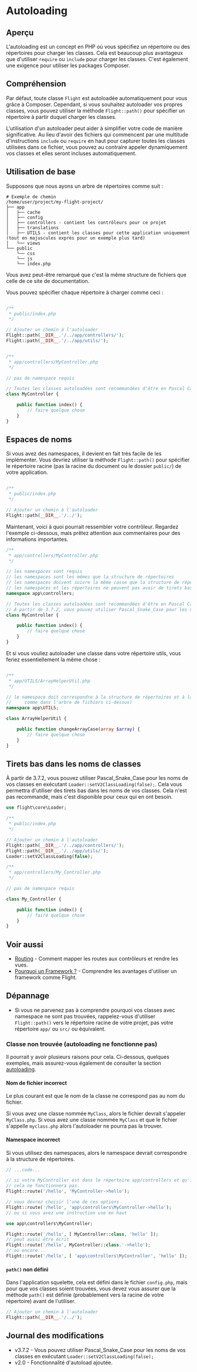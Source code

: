 # Autoloading

## Aperçu

L'autoloading est un concept en PHP où vous spécifiez un répertoire ou des répertoires pour charger les classes. Cela est beaucoup plus avantageux que d'utiliser `require` ou `include` pour charger les classes. C'est également une exigence pour utiliser les packages Composer.

## Compréhension

Par défaut, toute classe `Flight` est autoloadée automatiquement pour vous grâce à Composer. Cependant, si vous souhaitez autoloader vos propres classes, vous pouvez utiliser la méthode `Flight::path()` pour spécifier un répertoire à partir duquel charger les classes.

L'utilisation d'un autoloader peut aider à simplifier votre code de manière significative. Au lieu d'avoir des fichiers qui commencent par une multitude d'instructions `include` ou `require` en haut pour capturer toutes les classes utilisées dans ce fichier, vous pouvez au contraire appeler dynamiquement vos classes et elles seront incluses automatiquement.

## Utilisation de base

Supposons que nous ayons un arbre de répertoires comme suit :

```text
# Exemple de chemin
/home/user/project/my-flight-project/
├── app
│   ├── cache
│   ├── config
│   ├── controllers - contient les contrôleurs pour ce projet
│   ├── translations
│   ├── UTILS - contient les classes pour cette application uniquement (tout en majuscules exprès pour un exemple plus tard)
│   └── views
└── public
    └── css
	└── js
	└── index.php
```

Vous avez peut-être remarqué que c'est la même structure de fichiers que celle de ce site de documentation.

Vous pouvez spécifier chaque répertoire à charger comme ceci :

```php

/**
 * public/index.php
 */

// Ajouter un chemin à l'autoloader
Flight::path(__DIR__.'/../app/controllers/');
Flight::path(__DIR__.'/../app/utils/');


/**
 * app/controllers/MyController.php
 */

// pas de namespace requis

// Toutes les classes autoloadées sont recommandées d'être en Pascal Case (chaque mot en majuscule, sans espaces)
class MyController {

	public function index() {
		// faire quelque chose
	}
}
```

## Espaces de noms

Si vous avez des namespaces, il devient en fait très facile de les implémenter. Vous devriez utiliser la méthode `Flight::path()` pour spécifier le répertoire racine (pas la racine du document ou le dossier `public/`) de votre application.

```php

/**
 * public/index.php
 */

// Ajouter un chemin à l'autoloader
Flight::path(__DIR__.'/../');
```

Maintenant, voici à quoi pourrait ressembler votre contrôleur. Regardez l'exemple ci-dessous, mais prêtez attention aux commentaires pour des informations importantes.

```php
/**
 * app/controllers/MyController.php
 */

// les namespaces sont requis
// les namespaces sont les mêmes que la structure de répertoires
// les namespaces doivent suivre la même casse que la structure de répertoires
// les namespaces et les répertoires ne peuvent pas avoir de tirets bas (sauf si Loader::setV2ClassLoading(false) est défini)
namespace app\controllers;

// Toutes les classes autoloadées sont recommandées d'être en Pascal Case (chaque mot en majuscule, sans espaces)
// À partir de 3.7.2, vous pouvez utiliser Pascal_Snake_Case pour les noms de vos classes en exécutant Loader::setV2ClassLoading(false);
class MyController {

	public function index() {
		// faire quelque chose
	}
}
```

Et si vous vouliez autoloader une classe dans votre répertoire utils, vous feriez essentiellement la même chose :

```php

/**
 * app/UTILS/ArrayHelperUtil.php
 */

// le namespace doit correspondre à la structure de répertoires et à la casse (notez que le répertoire UTILS est tout en majuscules
//     comme dans l'arbre de fichiers ci-dessus)
namespace app\UTILS;

class ArrayHelperUtil {

	public function changeArrayCase(array $array) {
		// faire quelque chose
	}
}
```

## Tirets bas dans les noms de classes

À partir de 3.7.2, vous pouvez utiliser Pascal_Snake_Case pour les noms de vos classes en exécutant `Loader::setV2ClassLoading(false);`. 
Cela vous permettra d'utiliser des tirets bas dans les noms de vos classes. 
Cela n'est pas recommandé, mais c'est disponible pour ceux qui en ont besoin.

```php
use flight\core\Loader;

/**
 * public/index.php
 */

// Ajouter un chemin à l'autoloader
Flight::path(__DIR__.'/../app/controllers/');
Flight::path(__DIR__.'/../app/utils/');
Loader::setV2ClassLoading(false);

/**
 * app/controllers/My_Controller.php
 */

// pas de namespace requis

class My_Controller {

	public function index() {
		// faire quelque chose
	}
}
```

## Voir aussi
- [Routing](/learn/routing) - Comment mapper les routes aux contrôleurs et rendre les vues.
- [Pourquoi un Framework ?](/learn/why-frameworks) - Comprendre les avantages d'utiliser un framework comme Flight.

## Dépannage
- Si vous ne parvenez pas à comprendre pourquoi vos classes avec namespace ne sont pas trouvées, rappelez-vous d'utiliser `Flight::path()` vers le répertoire racine de votre projet, pas votre répertoire `app/` ou `src/` ou équivalent.

### Classe non trouvée (autoloading ne fonctionne pas)

Il pourrait y avoir plusieurs raisons pour cela. Ci-dessous, quelques exemples, mais assurez-vous également de consulter la section [autoloading](/learn/autoloading).

#### Nom de fichier incorrect
Le plus courant est que le nom de la classe ne correspond pas au nom du fichier.

Si vous avez une classe nommée `MyClass`, alors le fichier devrait s'appeler `MyClass.php`. Si vous avez une classe nommée `MyClass` et que le fichier s'appelle `myclass.php` 
alors l'autoloader ne pourra pas la trouver.

#### Namespace incorrect
Si vous utilisez des namespaces, alors le namespace devrait correspondre à la structure de répertoires.

```php
// ...code...

// si votre MyController est dans le répertoire app/controllers et qu'il est namespacé
// cela ne fonctionnera pas.
Flight::route('/hello', 'MyController->hello');

// vous devrez choisir l'une de ces options
Flight::route('/hello', 'app\controllers\MyController->hello');
// ou si vous avez une instruction use en haut

use app\controllers\MyController;

Flight::route('/hello', [ MyController::class, 'hello' ]);
// peut aussi être écrit
Flight::route('/hello', MyController::class.'->hello');
// ou encore...
Flight::route('/hello', [ 'app\controllers\MyController', 'hello' ]);
```

#### `path()` non défini

Dans l'application squelette, cela est défini dans le fichier `config.php`, mais pour que vos classes soient trouvées, vous devez vous assurer que la méthode `path()`
est définie (probablement vers la racine de votre répertoire) avant de l'utiliser.

```php
// Ajouter un chemin à l'autoloader
Flight::path(__DIR__.'/../');
```

## Journal des modifications
- v3.7.2 - Vous pouvez utiliser Pascal_Snake_Case pour les noms de vos classes en exécutant `Loader::setV2ClassLoading(false);`
- v2.0 - Fonctionnalité d'autoload ajoutée.
